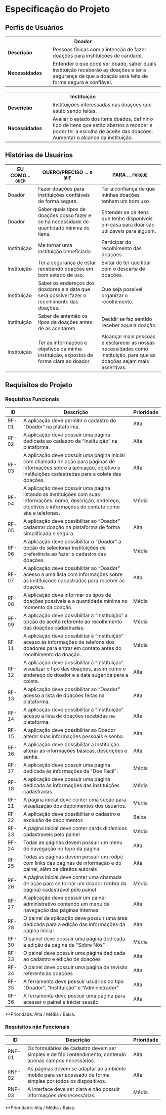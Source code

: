# Especificação do Projeto

## Perfis de Usuários

<table>
  <tbody>
    <tr align=center>
      <th colspan="2">Doador</th>
    </tr>
    <tr>
      <td width="150px"><b>Descrição</b></td>
      <td width="600px">Pessoas físicas com a intenção de fazer doações para instituições de caridade. </td>
    </tr>
    <tr>
      <td><b>Necessidades</b></td>
      <td>Entender o que pode ser doado, saber quais instituição receberão as doações e ter a segurança de que a doação será feita de forma segura e confiável. </td>
    </tr>
  </tbody>
</table>

<table>
  <tbody>
    <tr align=center>
      <th colspan="2">Instituição</th>
    </tr>
    <tr>
      <td width="150px"><b>Descrição</b></td>
      <td width="600px">Instituições interessadas nas doações que estão sendo feitas. </td>
    </tr>
    <tr>
      <td><b>Necessidades</b></td>
      <td>Avaliar o estado dos itens doados, definir o tipo de itens que estão abertos a receber e poder ter a escolha de aceite das doações. Aumentar o alcance da instituição. </td>
    </tr>
  </tbody>
</table>


## Histórias de Usuários

|EU COMO... `QUEM`   | QUERO/PRECISO ... `O QUE` |PARA ... `PORQUE`                 |
|--------------------|---------------------------|----------------------------------|
| Doador | Fazer doações para instituições confiáveis de forma segura. | Ter a confiança de que minhas doações tenham um bom uso |
| Doador | Saber quais tipos de doações posso fazer e se há necessidade de quantidade mínima de itens. | Entender se os itens que tenho disponíveis em casa para doar são utilizáveis para alguém. |
|Instituição | Me tornar uma instituição beneficiada. | Participar do recolhimento das doações. |
|Instituição | Ter a segurança de estar recebendo doações em bom estado de uso. | Evitar de ter que lidar com o descarte de doações. |
|Instituição | Saber os endereços dos doadores e a data que será possível fazer o recolhimento das doações. | Que seja possível organizar o recolhimento. |
|Instituição | Saber de antemão os tipos de doações antes de as aceitarem. | Decidir se faz sentido receber aquela doação. |
|Instituição | Ter as informações e objetivos da minha instituição, expostos de forma clara ao doador. | Alcançar mais pessoas e esclarecer as nossas necessidades como instituição, para que as doações sejam mais assertivas. |

## Requisitos do Projeto

### Requisitos Funcionais

|ID    | Descrição                | Prioridade |
|-------|---------------------------------|----|
| RF-01 |  A aplicação deve permitir o cadastro do “Doador” na plataforma. | Alta | 
| RF- 02 | A aplicação deve possuir uma página dedicada ao cadastro da “Instituição” na plataforma. | Alta |
| RF-03 | A aplicação deve possuir uma página inicial com chamada de ação para páginas de informações sobre a aplicação, objetivo e instituições cadastradas para a coleta das doações. | Alta |
| RF-04 | A aplicação deve possuir uma página listando as Instituições com suas informações: nome, descrição, endereço, objetivos e informações de contato como site e telefones. | Média |
| RF-05 | A aplicação deve possibilitar ao “Doador” cadastrar doação na plataforma de forma simplificada e segura. | Alta |
| RF-06 | A aplicação deve possibilitar o “Doador” a opção de selecionar instituições de preferência ao fazer o cadastro das doações. | Média |
| RF-07 | A aplicação deve possibilitar ao “Doador” acesso a uma lista com informações sobre as instituições cadastradas para receber as doações. | Alta |
| RF-08 | A aplicação deve informar os tipos de doações possíveis e a quantidade mínima no momento da doação. | Média |
| RF- 09 | A aplicação deve possibilitar à “Instituição” a opção de aceite referente ao recolhimento das doações cadastradas. | Média |
| RF- 11 | A aplicação deve possibilitar à “Instituição” acesso às informações de telefone dos doadores para entrar em contato antes do recolhimento da doação. | Média | 
| RF- 12 | A aplicação deve possibilitar à “Instituição” visualizar o tipo das doações, assim como o endereço do doador e a data sugerida para a coleta. | Alta |
| RF- 13 | A aplicação deve possibilitar ao “Doador” acesso a lista de doações feitas na plataforma. | Alta |
| RF- 14 | A aplicação deve possibilitar à “Instituição” acesso a lista de doações recebidas na plataforma. | Alta |
| RF-15 | A aplicação deve possibilitar ao Doador alterar suas informações pessoais e senha. | Alta |
| RF-16 | A aplicação deve possibilitar a Instituição alterar as informações básicas, descrições e senha. | Alta |
| RF-17 | A aplicação deve possuir uma página dedicada às informações da "Doe Fácil".  | Média |
| RF-18 | A aplicação deve possuir uma página dedicada às informações das instituições cadastradas.  | Média |
| RF-21 | A página inicial deve conter uma seção para visualização dos depoimentos dos usúarios. | Média |
| RF-22 | A aplicação deve possibilitar o cadastro e exclusão de depoimentos | Baixa |
| RF-23 | A página inicial deve conter cards dinâmicos cadastraveis pelo painel | Média |
| RF-24 | Todas as páginas devem possuir um menu de navegação no topo da página | Alta |
| RF-25 | Todas as páginas devem possuir um rodpé com links das páginas de informação e do painel, além de direitos autorais | Alta |
| RF-26 | A página inicial deve conter uma chamada de ação para se tornar um doador (dobra da página) cadastrável pelo painel | Média |
| RF-27 | A aplicação deve possuir um painel administrativo contendo um menu de navegação das páginas internas | Alta |
| RF-28 | O painel da aplicação deve possuir uma área dedicada para a edição das informações da página inicial | Alta |
| RF-30 | O painel deve possuir uma página dedicada a edição da página de "Sobre Nós" | Média |
| RF-33 | O painel deve possuir uma página dedicada ao cadastro e edição de doações | Alta |
| RF-34 | O painel deve possuir uma página de revisão referente às doações | Alta |
| RF-35 | A ferramenta deve possuir usuários do tipo "Doador", "Instituição" e "Administrador" | Alta |
| RF-36 | A ferramenta deve possuir uma página para acessar o painel e iniciar sessão | Alta |

**Prioridade: Alta / Média / Baixa. 

### Requisitos não Funcionais
|ID      | Descrição               |Prioridade |
|--------|-------------------------|----|
| RNF-01 | Os formulários de cadastro devem ser simples e de fácil entendimento, contendo apenas campos necessários. | Alta | 
| RNF-02 | As páginas devem se adaptar ao ambiente mobile para ser acessado de forma simples por todos os dispositivos. | Alta | 
| RNF-03 | A interface deve ser clara e não possuir informações desnecessárias. | Média |

**Prioridade: Alta / Média / Baixa. 

